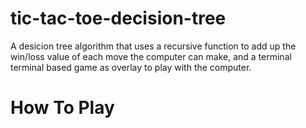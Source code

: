 # tic-tac-toe-decision-tree
A desicion tree algorithm that uses a recursive function to add up the win/loss value of each move the computer can make, and a terminal
terminal based game as overlay to play with the computer.


# How To Play
